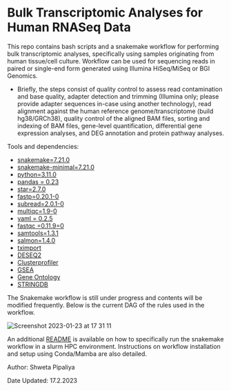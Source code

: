 # Bulk Transcriptomic Analyses for Human RNASeq Data
This repo contains bash scripts and a snakemake workflow for performing bulk transcriptomic analyses, specifically using samples originating from human tissue/cell culture. Workflow can be used for sequencing reads in paired or single-end form generated using Illumina HiSeq/MiSeq or BGI Genomics.  

 - Briefly, the steps consist of  quality control to assess read contamination and base quality, adapter detection and trimming (Illumina only; please provide adapter sequences in-case using another technology), read alignment against the human reference genome/transcriptome (build hg38/GRCh38), quality control of the aligned BAM files, sorting and indexing of BAM files, gene-level quantification, differential gene expression analyses, and DEG annotation and protein pathway analyses.

Tools and dependencies:
 -   [snakemake=7.21.0](https://snakemake.readthedocs.io/en/v7.21.0/)
 -   [snakemake-minimal=7.21.0](https://snakemake.readthedocs.io/en/stable/getting_started/installation.html)
 -   [python=3.11.0](https://docs.python.org/3/whatsnew/3.11.html)
 -   [pandas = 0.23](https://pandas.pydata.org/)
 -   [star=2.7.0](https://github.com/alexdobin/STAR)
 -   [fastp=0.20.1-0](https://github.com/OpenGene/fastp)
 -   [subread=2.0.1-0](https://subread.sourceforge.net/)
 -   [multiqc=1.9-0](https://multiqc.info/)
 -   [yaml = 0.2.5](https://yaml.org/)
 -   [fastqc =0.11.9=0](https://www.bioinformatics.babraham.ac.uk/projects/fastqc/)
 -   [samtools=1.3.1](http://www.htslib.org/)
 -   [salmon=1.4.0](https://salmon.readthedocs.io/en/latest/salmon.html)
 -   [tximport](https://bioconductor.org/packages/release/bioc/html/tximport.html)
 -   [DESEQ2](https://bioconductor.org/packages/release/bioc/html/DESeq2.html)
 -   [Clusterprofiler](https://bioconductor.org/packages/release/bioc/html/clusterProfiler.html)
 -   [GSEA](https://www.gsea-msigdb.org/gsea/index.jsp)
 -   [Gene Ontology](http://geneontology.org/)
 -   [STRINGDB](https://string-db.org/)

The Snakemake workflow is still under progress and contents will be modified frequently. Below is the current DAG of the rules used in the workflow.

![Screenshot 2023-01-23 at 17 31 11](https://user-images.githubusercontent.com/61172011/214095023-591e9fc1-dff0-4798-ac86-416f29dfc44c.png)

An additional [README](https://github.com/svpipaliya/bulk-rnaseq/tree/main/snakemake) is available on how to specifically run the snakemake workflow in a slurm HPC environment. Instructions on workflow installation and setup using Conda/Mamba are also detailed. 

Author: Shweta Pipaliya

Date Updated: 17.2.2023

